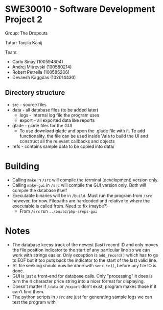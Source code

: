 # SWE30010 - Software Development Project 2 #
Group: The Dropouts

Tutor: Tanjila Kanij

Team:
* Carlo Sinay (100594804)
* Andrej Mitrevski (100580214)
* Robert Petrella (100585206)
* Devaesh Kaggdas (102014430)

## Directory structure
* src - source files
* data - all database files (to be added later)
    * logs - internal log file the program uses
	* export - all exported data like reports
* glade - glade files for the GUI
    * To use download glade and open the .glade file with it. To add functionality, the file can be used inside Vala to build the UI and construct all the relevant callbacks and objects
* refs - contains sample data to be copied into data/

# Building
* Calling `make` in `/src` will compile the terminal (development) version only.
* Calling `make-gui` in `/src` will compile the GUI version only. Both will compile the database itself
* Executable binaries will be in `/build`. Must run the program from `/src` however, for now. Filepaths are hardcoded and relative to where the executable is called from. Need to fix (maybe?)
  * From `/src` run `../build/php-sreps-gui`

# Notes
* The database keeps track of the newest (last) record ID and only moves the file position indicator to the start of any particular line so we can work with strings easier. Only exception is `add_record()` which has to go to EOF but it too puts back the indicator to the start of the last valid line.
* All file seeking should now be done with `seek_to()`, before any file IO is done.
* GUI is just a front-end for database calls. Only "processing" it does is turn the 4 character price string into a nicer format for displaying.
* Doesn't matter if `/data` or `/export` don't exist, program makes those if it can't find them.
* The python scripts in `/src` are just for generating sample logs we can test the program with